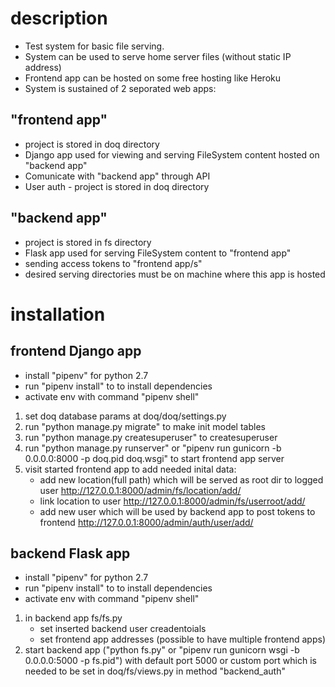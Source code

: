 # description
-  Test system for basic file serving.
-  System can be used to serve home server files (without static IP address) 
-  Frontend app can be hosted on some free hosting like Heroku
-  System is sustained of 2 seporated web apps:

 ## "frontend app"
   - project is stored in doq directory
   -  Django app used for viewing and serving FileSystem content hosted on "backend app"
   - Comunicate with "backend app" through API
   - User auth			- project is stored in doq directory

 ## "backend app"
 - project is stored in fs directory
-  Flask app used for serving FileSystem content to "frontend app"
-  sending access tokens to "frontend app/s"
-  desired serving directories must be on machine where this app is hosted

# installation
## frontend Django app 
- install "pipenv" for python 2.7
- run "pipenv install" to to install dependencies
- activate env with command "pipenv shell"

1. set doq database params at doq/doq/settings.py
2. run "python manage.py migrate" to make init model tables
3. run "python manage.py createsuperuser" to createsuperuser
4. run "python manage.py runserver" or "pipenv run gunicorn -b 0.0.0.0:8000 -p doq.pid doq.wsgi" to start frontend app server
5. visit started frontend app to add needed inital data:
	- add new location(full path) which will be served as root dir to logged user http://127.0.0.1:8000/admin/fs/location/add/
	- link location to user http://127.0.0.1:8000/admin/fs/userroot/add/
	- add new user which will be used by backend app to post tokens to frontend http://127.0.0.1:8000/admin/auth/user/add/

## backend Flask app
- install "pipenv" for python 2.7
- run "pipenv install" to to install dependencies
- activate env with command "pipenv shell"

1. in backend app fs/fs.py 
	- set inserted backend user creadentoials 
    - set frontend app addresses (possible to have multiple frontend apps)
2. start backend app ("python fs.py" or "pipenv run gunicorn wsgi -b 0.0.0.0:5000 -p fs.pid") with default port 5000 or custom port which is needed to be set in doq/fs/views.py in method "backend_auth"




